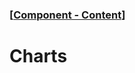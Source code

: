 ### [[Component - Content](./human-interface-guidelines-markdown/Component/content.md)]  
  
# **Charts**  

